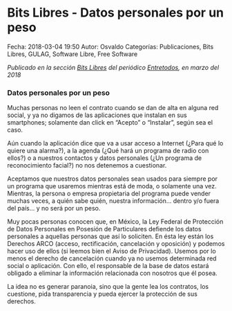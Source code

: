 Bits Libres - Datos personales por un peso
==================================

Fecha: 2018-03-04 19:50
Autor: Osvaldo
Categorías: Publicaciones, Bits Libres, GULAG, Software Libre, Free Software

_Publicado en la sección [Bits Libres](http://www.gulag.org.mx/revista/2016-05-10-Bits-Libres.html) del periódico [Entretodos](http://periodicoentretodos.com/), en marzo del 2018_

<!-- break -->

### Datos personales por un peso

Muchas personas no leen el contrato cuando se dan de alta en alguna red social, y ya no digamos de las aplicaciones que instalan en sus smartphones; solamente dan click en “Acepto” o “Instalar”, según sea el caso.

Aún cuando la aplicación dice que va a usar acceso a Internet (¿Para qué lo quiere una alarma?), a la agenda (¿Qué hará un programa de radio con ellos?) o a nuestros contactos y datos personales (¿Un programa de reconocimiento facial?) no nos detenemos a cuestionar.

Aceptamos que nuestros datos personales sean usados para siempre por un programa que usaremos mientras está de moda, o solamente una vez. Mientras, la persona o empresa propietaria del programa puede vender muchas veces, a quién sabe quién, nuestra información… dentro y/o fuera del país… y no será por un peso.

Muy pocas personas conocen que, en México, la Ley Federal de Protección de Datos Personales en Posesión de Particulares defiende los datos personales a aquellas personas que así lo soliciten. En ésta ley están los Derechos ARCO (acceso, rectificación, cancelación y oposición) y podemos hacer uso de ellos (si leemos bien el Aviso de Privacidad). Usemos por lo menos el derecho de cancelación cuando ya no usemos determinada red social o aplicación. Con ello, el responsable de la base de datos estará obligado a eliminar la información relacionada con nosotros que él posea.

La idea no es generar paranoia, sino que la gente lea los contratos, los cuestione, pida transparencia y pueda ejercer la protección de sus derechos.
